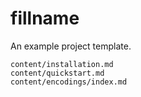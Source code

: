 # fillname

An example project template.

```{toctree}
content/installation.md
content/quickstart.md
content/encodings/index.md
```
